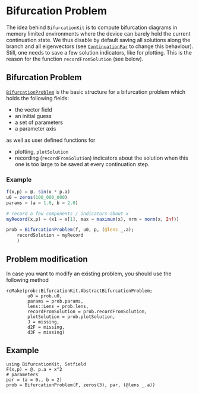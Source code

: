 # Bifurcation Problem

The idea behind `BifurcationKit` is to compute bifurcation diagrams in memory limited environments where the device can barely hold the current continuation state. We thus disable by default saving all solutions along the branch and all eigenvectors (see [`ContinuationPar`](@ref) to change this behaviour). Still, one needs to save a few solution indicators, like for plotting. This is the reason for the function `recordFromSolution` (see below).

## Bifurcation Problem

[`BifurcationProblem`](@ref) is the basic structure for a bifurcation problem which holds the following fields:

- the vector field
- an initial guess
- a set of parameters
- a parameter axis

as well as user defined functions for 

- plotting, `plotSolution`
- recording (`recordFromSolution`) indicators about the solution when this one is too large to be saved at every continuation step.

### Example

```julia
f(x,p) = @. sin(x * p.a)
u0 = zeros(100_000_000) 
params = (a = 1.0, b = 2.0)

# record a few components / indicators about x 
myRecord(x,p) = (x1 = x[1], max = maximum(x), nrm = norm(x, Inf))

prob = BifurcationProblem(f, u0, p, (@lens _.a);
	recordSolution = myRecord
	)
```


## Problem modification

In case you want to modify an existing problem, you should use the following method

```@docs
reMake(prob::BifurcationKit.AbstractBifurcationProblem;
		u0 = prob.u0,
		params = prob.params,
		lens::Lens = prob.lens,
		recordFromSolution = prob.recordFromSolution,
		plotSolution = prob.plotSolution,
        J = missing,
        d2F = missing,
		d3F = missing)
```

## Example

```@example 
using BifurcationKit, Setfield
F(x,p) = @. p.a + x^2
# parameters
par = (a = 0., b = 2)
prob = BifurcationProblem(F, zeros(3), par, (@lens _.a))
```

